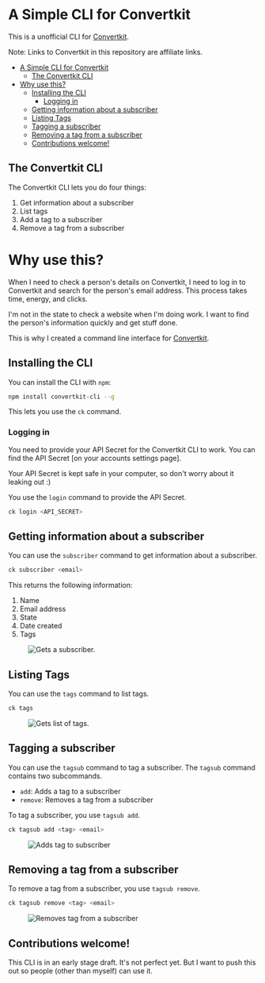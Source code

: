 # A Simple CLI for Convertkit

This is a unofficial CLI for [Convertkit](https://convertkit.com?lmref=yfs9CA).

Note: Links to Convertkit in this repository are affiliate links.

- [A Simple CLI for Convertkit](#a-simple-cli-for-convertkit)
  - [The Convertkit CLI](#the-convertkit-cli)
- [Why use this?](#why-use-this)
  - [Installing the CLI](#installing-the-cli)
    - [Logging in](#logging-in)
  - [Getting information about a subscriber](#getting-information-about-a-subscriber)
  - [Listing Tags](#listing-tags)
  - [Tagging a subscriber](#tagging-a-subscriber)
  - [Removing a tag from a subscriber](#removing-a-tag-from-a-subscriber)
  - [Contributions welcome!](#contributions-welcome)

## The Convertkit CLI

The Convertkit CLI lets you do four things:

1. Get information about a subscriber
2. List tags
3. Add a tag to a subscriber
4. Remove a tag from a subscriber

# Why use this?

When I need to check a person's details on Convertkit, I need to log in to Convertkit and search for the person's email address. This process takes time, energy, and clicks.

I'm not in the state to check a website when I'm doing work. I want to find the person's information quickly and get stuff done.

This is why I created a command line interface for [Convertkit](https://convertkit.com?lmref=yfs9CA).

## Installing the CLI

You can install the CLI with `npm`:

```bash
npm install convertkit-cli --g
```

This lets you use the `ck` command.

### Logging in

You need to provide your API Secret for the Convertkit CLI to work. You can find the API Secret [on your accounts settings page].

Your API Secret is kept safe in your computer, so don't worry about it leaking out :)

You use the `login` command to provide the API Secret.

```bash
ck login <API_SECRET>
```

## Getting information about a subscriber

You can use the `subscriber` command to get information about a subscriber.

```bash
ck subscriber <email>
```

This returns the following information:

1. Name
2. Email address
3. State
4. Date created
5. Tags

<figure role="figure">
  <img src="images/ck-cli/subscriber.gif" alt="Gets a subscriber.">
</figure>

## Listing Tags

You can use the `tags` command to list tags.

```bash
ck tags
```

<figure role="figure">
  <img src="images/ck-cli/tags.gif" alt="Gets list of tags.">
</figure>

## Tagging a subscriber

You can use the `tagsub` command to tag a subscriber. The `tagsub` command contains two subcommands.

- `add`: Adds a tag to a subscriber
- `remove`: Removes a tag from a subscriber

To tag a subscriber, you use `tagsub add`.

```bash
ck tagsub add <tag> <email>
```

<figure role="figure">
  <img src="images/ck-cli/tagsub-add.gif" alt="Adds tag to subscriber">
</figure>

## Removing a tag from a subscriber

To remove a tag from a subscriber, you use `tagsub remove`.

```bash
ck tagsub remove <tag> <email>
```

<figure role="figure">
  <img src="images/ck-cli/tagsub-remove.gif" alt="Removes tag from a subscriber">
</figure>

## Contributions welcome!

This CLI is in an early stage draft. It's not perfect yet. But I want to push this out so people (other than myself) can use it.
